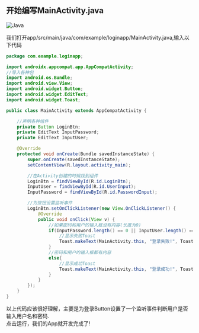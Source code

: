 ## 开始编写MainActivity.java
![Java](https://github.com/stepfencurryxiao/30DaysOfAndroid/blob/master/docs/Day03/image/java.jpg)

我们打开app/src/main/java/com/example/loginapp/MainActivity.java,输入以下代码  
```java
package com.example.loginapp;

import androidx.appcompat.app.AppCompatActivity;
//导入各种包
import android.os.Bundle;
import android.view.View;
import android.widget.Button;
import android.widget.EditText;
import android.widget.Toast;

public class MainActivity extends AppCompatActivity {

    //声明各种组件
    private Button LoginBtn;
    private EditText InputPassword;
    private EditText InputUser;

    @Override
    protected void onCreate(Bundle savedInstanceState) {
        super.onCreate(savedInstanceState);
        setContentView(R.layout.activity_main);

        //在Activity创建的时候找到组件
        LoginBtn = findViewById(R.id.LoginBtn);
        InputUser = findViewById(R.id.UserInput);
        InputPassword = findViewById(R.id.PasswordInput);

        //为按钮设置监听事件
        LoginBtn.setOnClickListener(new View.OnClickListener() {
            @Override
            public void onClick(View v) {
                //如果密码和用户的输入框没有内容(长度为0)
                if(InputPassword.length() == 0 || InputUser.length() == 0){
                    //显示失败Toast
                    Toast.makeText(MainActivity.this, "登录失败!", Toast.LENGTH_SHORT).show();
                }
                //密码和用户的输入框都有内容
                else{
                    //显示成功Toast
                    Toast.makeText(MainActivity.this, "登录成功!", Toast.LENGTH_SHORT).show();
                }
            }
        });
    }
}
```  
以上代码应该很好理解，主要是为登录Button设置了一个监听事件判断用户是否输入用户名和密码.  
点击运行，我们的App就开发完成了!
